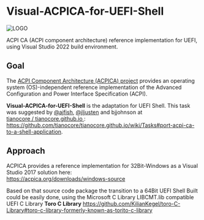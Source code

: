 # Visual-ACPICA-for-UEFI-Shell

![LOGO](https://github.com/KilianKegel/Visual-ACPICA-for-UEFI-Shell/blob/main/Capture.PNG)

ACPI CA (ACPI component architecture) reference implementation for UEFI, using Visual Studio 2022 build environment.

## Goal
The [ACPI Component Architecture (ACPICA) project](https://acpica.org/) 
provides an operating system (OS)-independent reference implementation of the Advanced Configuration and Power Interface Specification (ACPI).

**Visual-ACPICA-for-UEFI-Shell**  is the adaptation for UEFI Shell. 
This task was suggested by [@ajfish](https://github.com/ajfish), [@jljusten](https://github.com/jljusten) and  bjjohnson at <br>
[ tianocore / tianocore.github.io ](https://github.com/tianocore/tianocore.github.io/wiki/Tasks):<br>
https://github.com/tianocore/tianocore.github.io/wiki/Tasks#port-acpi-ca-to-a-shell-application.

## Approach
ACPICA provides a reference implementation for 32Bit-Windows as a Visual Studio 2017 solution here:<br>
https://acpica.org/downloads/windows-source

Based on that source code package the transition to a 64Bit UEFI Shell Built could be easily done,
using the Microsoft C Library LIBCMT.lib compatible UEFI C Library **Toro C Library** 
https://github.com/KilianKegel/toro-C-Library#toro-c-library-formerly-known-as-torito-c-library
